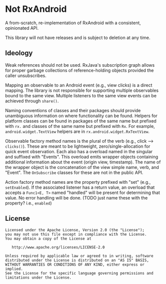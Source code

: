 Not RxAndroid
=============

A from-scratch, re-implementation of RxAndroid with a consistent, opinionated API.

This library will not have releases and is subject to deletion at any time.



Ideology
--------

Weak references should not be used. RxJava's subscription graph allows for proper garbage
collections of reference-holding objects provided the caller unsubscribes.

Mapping an observable to an Android event (e.g., view clicks) is a direct mapping. The
library is not responsible for supporting multiple observables bound to the same view.
Multiple listeners to the same view events can be achieved through `share()`.

Naming conventions of classes and their packages should provide unambiguous information
on where functionality can be found. Helpers for platform classes can be found in packages
of the same name but prefixed with `rx.` and classes of the same name but prefixed with `Rx`.
For example, `android.widget.TextView` helpers are in `rx.android.widget.RxTextView`.

Observable factory method names is the plural of the verb (e.g., click --> `clicks()`). These
are meant to be lightweight, zero/single-allocation for quick event observation. Each also has
a overload named in the singular and suffixed with "Events". This overload emits wrapper objects
containing additional information about the event (origin view, timestamp). The name of the
wrapper object is the concatenation of the view simple name, verb, and "Event". The
`OnSubscribe` classes for these are not in the public API.

Action factory method names are the property prefixed with "set" (e.g., `setEnabled`). If the
associated listener has a return value, an overload that accepts a `Func1<E, T>` named "handled"
will be present for determining that value. No error handling will be done. (TODO just name
these with the property? i.e., `enabled`)



License
-------

    Licensed under the Apache License, Version 2.0 (the "License");
    you may not use this file except in compliance with the License.
    You may obtain a copy of the License at

       http://www.apache.org/licenses/LICENSE-2.0

    Unless required by applicable law or agreed to in writing, software
    distributed under the License is distributed on an "AS IS" BASIS,
    WITHOUT WARRANTIES OR CONDITIONS OF ANY KIND, either express or implied.
    See the License for the specific language governing permissions and
    limitations under the License.
